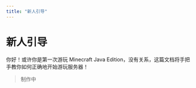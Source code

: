 ```yaml
---
title: "新人引导"
---
```


# 新人引导

你好！或许你是第一次游玩 Minecraft Java Edition，没有关系，这篇文档将手把手教你如何正确地开始游玩服务器！

> 制作中
